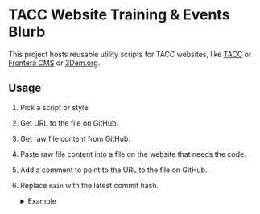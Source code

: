 # TACC Website Training & Events Blurb

This project hosts reusable utility scripts for TACC websites, like [TACC](https://www.tacc.utexas.edu) or [Frontera CMS](https://frontera-portal.tacc.utexas.edu) or [3Dem.org](https://3dem.org/).

## Usage

1. Pick a script or style.
2. Get URL to the file on GitHub.
3. Get raw file content from GitHub.
4. Paste raw file content into a file on the website that needs the code.
5. Add a comment to point to the URL to the file on GitHub.
6. Replace `main` with the latest commit hash.

    <details><summary>Example</summary>

    ```
    /* SEE: https://github.com/tacc-wbomar/tacc-web-utilities/blob/bcec608/scripts/open-ext-link-in-new-tab.js */
    /* (code copied from this repo) */
    ````

    </details>
